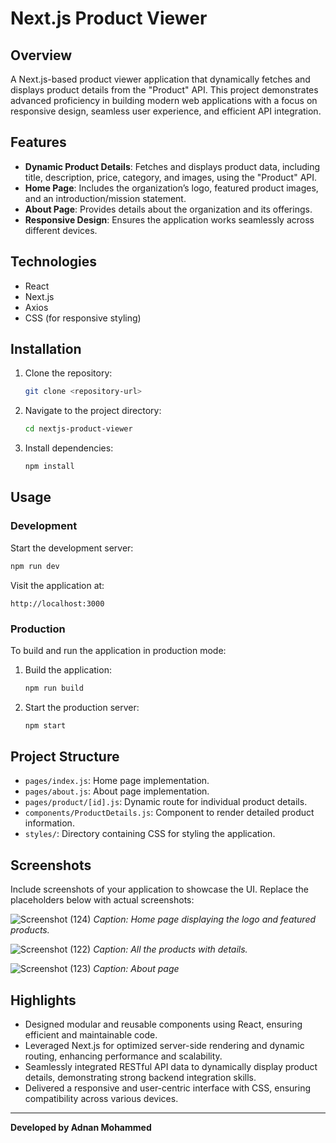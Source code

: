 # Next.js Product Viewer

## Overview
A Next.js-based product viewer application that dynamically fetches and displays product details from the "Product" API. This project demonstrates advanced proficiency in building modern web applications with a focus on responsive design, seamless user experience, and efficient API integration.

## Features
- **Dynamic Product Details**: Fetches and displays product data, including title, description, price, category, and images, using the "Product" API.
- **Home Page**: Includes the organization’s logo, featured product images, and an introduction/mission statement.
- **About Page**: Provides details about the organization and its offerings.
- **Responsive Design**: Ensures the application works seamlessly across different devices.

## Technologies
- React
- Next.js
- Axios
- CSS (for responsive styling)

## Installation
1. Clone the repository:
   ```bash
   git clone <repository-url>
   ```
2. Navigate to the project directory:
   ```bash
   cd nextjs-product-viewer
   ```
3. Install dependencies:
   ```bash
   npm install
   ```

## Usage
### Development
Start the development server:
```bash
npm run dev
```
Visit the application at:
```
http://localhost:3000
```

### Production
To build and run the application in production mode:
1. Build the application:
   ```bash
   npm run build
   ```
2. Start the production server:
   ```bash
   npm start
   ```

## Project Structure
- `pages/index.js`: Home page implementation.
- `pages/about.js`: About page implementation.
- `pages/product/[id].js`: Dynamic route for individual product details.
- `components/ProductDetails.js`: Component to render detailed product information.
- `styles/`: Directory containing CSS for styling the application.

## Screenshots
Include screenshots of your application to showcase the UI. Replace the placeholders below with actual screenshots:

![Screenshot (124)](https://github.com/user-attachments/assets/10870516-087f-4f13-a506-72e00620a28a)
*Caption: Home page displaying the logo and featured products.*

![Screenshot (122)](https://github.com/user-attachments/assets/33b2af22-bc72-4dde-8d83-a54662d6fb4f)
*Caption: All the products with details.*

![Screenshot (123)](https://github.com/user-attachments/assets/88a6bb51-3b40-409e-8362-dd7be5a91ea9)
*Caption: About page*

## Highlights
- Designed modular and reusable components using React, ensuring efficient and maintainable code.
- Leveraged Next.js for optimized server-side rendering and dynamic routing, enhancing performance and scalability.
- Seamlessly integrated RESTful API data to dynamically display product details, demonstrating strong backend integration skills.
- Delivered a responsive and user-centric interface with CSS, ensuring compatibility across various devices.

---

**Developed by Adnan Mohammed**
